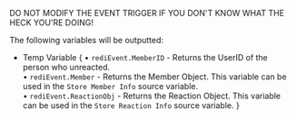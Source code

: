 DO NOT MODIFY THE EVENT TRIGGER IF YOU DON'T KNOW WHAT THE HECK YOU'RE DOING!<br />



The following variables will be outputted:<br />

 - Temp Variable {
	• `rediEvent.MemberID` 		- Returns the UserID of the person who unreacted.<br />
	• `rediEvent.Member` 		- Returns the Member Object. This variable can be used in the `Store Member Info` source variable.<br />
	• `rediEvent.ReactionObj`	- Returns the Reaction Object. This variable can be used in the `Store Reaction Info` source variable.
 }